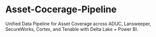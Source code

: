 # Asset-Cocerage-Pipeline
Unified Data Pipeline for Asset Coverage across ADUC, Lansweeper, SecureWorks, Cortex, and Tenable with Delta Lake + Power BI.

